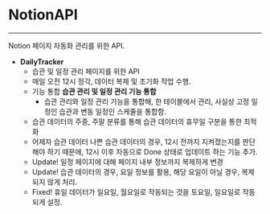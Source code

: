 # NotionAPI
---
Notion 페이지 자동화 관리를 위한 API.

- **DailyTracker**
  - 습관 및 일정 관리 페이지를 위한 API
  - 매일 오전 12시 정각, 데이터 복제 및 초기화 작업 수행.
  - 기능 통합 **습관 관리 및 일정 관리 기능 통합**
    - 습관 관리와 일정 관리 기능을 통합해, 한 테이블에서 관리, 사실상 고정 일정인 습관과 변동 일정인 스케줄을 통합함.
  - 습관 데이터의 주중, 주말 분류를 통해 습관 데이터의 휴무일 구분을 통한 최적화
  - 어제자 습관 데이터 나쁜 습관 데이터의 경우, 12시 전까지 지켜졌는지를 판단해야 하기 때문에, 12시 이후 자동으로 Done 상태로 업데이트 하는 기능 추가.
  - Update! 일정 페이지에 대해 페이지 내부 정보까지 복제하게 변경
  - Update! 습관 데이터의 경우, 요일 정보를 활용, 해당 요일이 아닐 경우, 복제 되지 않게 처리.
  - Fixed! 휴일 데이터가 일요일, 월요일로 작동되는 것을 토요일, 일요일로 작동되게 설정.